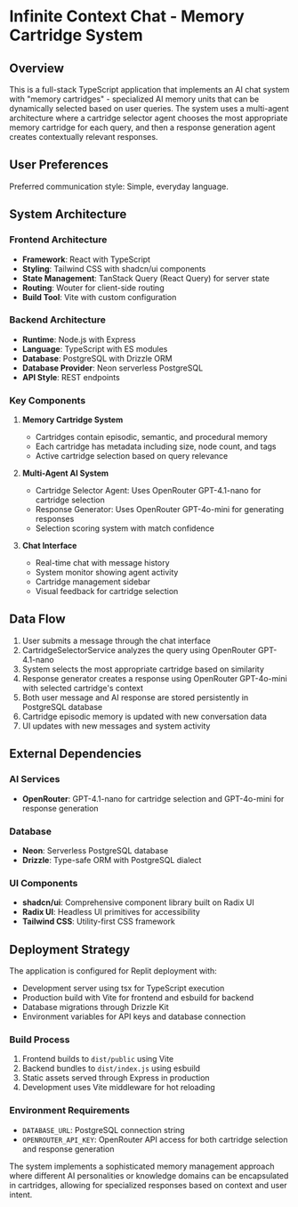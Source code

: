 # Infinite Context Chat - Memory Cartridge System

## Overview

This is a full-stack TypeScript application that implements an AI chat system with "memory cartridges" - specialized AI memory units that can be dynamically selected based on user queries. The system uses a multi-agent architecture where a cartridge selector agent chooses the most appropriate memory cartridge for each query, and then a response generation agent creates contextually relevant responses.

## User Preferences

Preferred communication style: Simple, everyday language.

## System Architecture

### Frontend Architecture
- **Framework**: React with TypeScript
- **Styling**: Tailwind CSS with shadcn/ui components
- **State Management**: TanStack Query (React Query) for server state
- **Routing**: Wouter for client-side routing
- **Build Tool**: Vite with custom configuration

### Backend Architecture
- **Runtime**: Node.js with Express
- **Language**: TypeScript with ES modules
- **Database**: PostgreSQL with Drizzle ORM
- **Database Provider**: Neon serverless PostgreSQL
- **API Style**: REST endpoints

### Key Components

1. **Memory Cartridge System**
   - Cartridges contain episodic, semantic, and procedural memory
   - Each cartridge has metadata including size, node count, and tags
   - Active cartridge selection based on query relevance

2. **Multi-Agent AI System**
   - Cartridge Selector Agent: Uses OpenRouter GPT-4.1-nano for cartridge selection
   - Response Generator: Uses OpenRouter GPT-4o-mini for generating responses
   - Selection scoring system with match confidence

3. **Chat Interface**
   - Real-time chat with message history
   - System monitor showing agent activity
   - Cartridge management sidebar
   - Visual feedback for cartridge selection

## Data Flow

1. User submits a message through the chat interface
2. CartridgeSelectorService analyzes the query using OpenRouter GPT-4.1-nano
3. System selects the most appropriate cartridge based on similarity
4. Response generator creates a response using OpenRouter GPT-4o-mini with selected cartridge's context
5. Both user message and AI response are stored persistently in PostgreSQL database
6. Cartridge episodic memory is updated with new conversation data
7. UI updates with new messages and system activity

## External Dependencies

### AI Services
- **OpenRouter**: GPT-4.1-nano for cartridge selection and GPT-4o-mini for response generation

### Database
- **Neon**: Serverless PostgreSQL database
- **Drizzle**: Type-safe ORM with PostgreSQL dialect

### UI Components
- **shadcn/ui**: Comprehensive component library built on Radix UI
- **Radix UI**: Headless UI primitives for accessibility
- **Tailwind CSS**: Utility-first CSS framework

## Deployment Strategy

The application is configured for Replit deployment with:
- Development server using tsx for TypeScript execution
- Production build with Vite for frontend and esbuild for backend
- Database migrations through Drizzle Kit
- Environment variables for API keys and database connection

### Build Process
1. Frontend builds to `dist/public` using Vite
2. Backend bundles to `dist/index.js` using esbuild
3. Static assets served through Express in production
4. Development uses Vite middleware for hot reloading

### Environment Requirements
- `DATABASE_URL`: PostgreSQL connection string
- `OPENROUTER_API_KEY`: OpenRouter API access for both cartridge selection and response generation

The system implements a sophisticated memory management approach where different AI personalities or knowledge domains can be encapsulated in cartridges, allowing for specialized responses based on context and user intent.